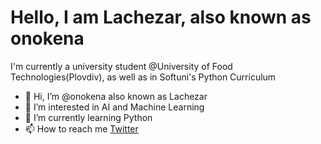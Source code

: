 # Hello, I am Lachezar, also known as onokena

I'm currently a university student @University of Food Technologies(Plovdiv), as well as in Softuni's Python Curriculum


- 👋 Hi, I’m @onokena also known as Lachezar
- 👀 I’m interested in AI and Machine Learning
- 🌱 I’m currently learning Python
- 📫 How to reach me [Twitter](https://twitter.com/Onokena)
